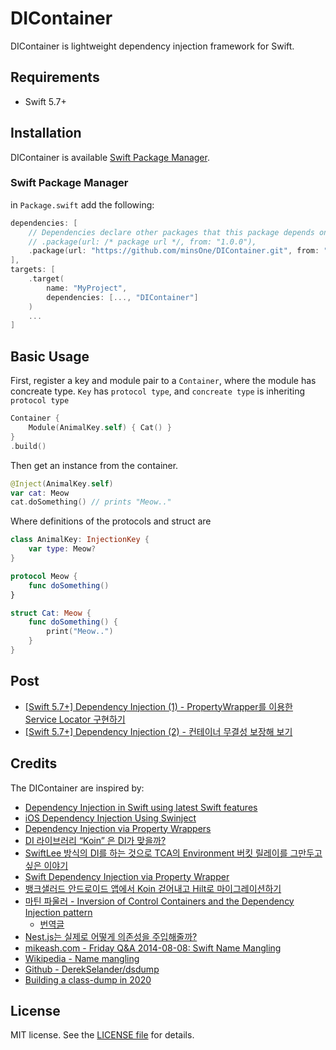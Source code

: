 # DIContainer

DIContainer is lightweight dependency injection framework for Swift.

## Requirements

- Swift 5.7+

## Installation

DIContainer is available [Swift Package Manager](https://swift.org/package-manager/).

### Swift Package Manager

in `Package.swift` add the following:

```swift
dependencies: [
    // Dependencies declare other packages that this package depends on.
    // .package(url: /* package url */, from: "1.0.0"),
    .package(url: "https://github.com/minsOne/DIContainer.git", from: "1.0.0")
],
targets: [
    .target(
        name: "MyProject",
        dependencies: [..., "DIContainer"]
    )
    ...
]
```

## Basic Usage

First, register a key and module pair to a `Container`, where the module has concreate type. `Key` has `protocol type`, and `concreate type` is inheriting `protocol type`

```swift
Container {
    Module(AnimalKey.self) { Cat() }
}
.build()
```

Then get an instance from the container.

```swift
@Inject(AnimalKey.self)
var cat: Meow
cat.doSomething() // prints "Meow.."
```

Where definitions of the protocols and struct are

```swift
class AnimalKey: InjectionKey {
    var type: Meow?
}

protocol Meow {
    func doSomething()
}

struct Cat: Meow {
    func doSomething() {
        print("Meow..")
    }
}
```

## Post

*  [[Swift 5.7+] Dependency Injection (1) - PropertyWrapper를 이용한 Service Locator 구현하기](https://minsone.github.io/ios-dicontainer-1-property-wrapper)
* [[Swift 5.7+] Dependency Injection (2) - 컨테이너 무결성 보장해 보기](https://minsone.github.io/ios-dicontainer-2-property-wrapper)

## Credits

The DIContainer are inspired by:

* [Dependency Injection in Swift using latest Swift features](https://www.avanderlee.com/swift/dependency-injection/)
* [iOS Dependency Injection Using Swinject](https://ali-akhtar.medium.com/ios-dependency-injection-using-swinject-9c4ceff99e41)
* [Dependency Injection via Property Wrappers](https://www.kiloloco.com/articles/004-dependency-injection-via-property-wrappers/)
* [DI 라이브러리 “Koin” 은 DI가 맞을까?](https://dev-kimji1.medium.com/di-%EB%9D%BC%EC%9D%B4%EB%B8%8C%EB%9F%AC%EB%A6%AC-koin-%EC%9D%80-di%EA%B0%80-%EB%A7%9E%EC%9D%84%EA%B9%8C-66f974fead4f)
* [SwiftLee 방식의 DI를 하는 것으로 TCA의 Environment 버킷 릴레이를 그만두고 싶은 이야기](https://zenn.dev/yimajo/articles/e9f72549270873)
* [Swift Dependency Injection via Property Wrapper](https://zamzam.io/swift-dependency-injection-via-property-wrapper/)
* [뱅크샐러드 안드로이드 앱에서 Koin 걷어내고 Hilt로 마이그레이션하기](https://blog.banksalad.com/tech/migrate-from-koin-to-hilt/)
* [마틴 파울러 - Inversion of Control Containers and the Dependency Injection pattern](https://martinfowler.com/articles/injection.html)
  * [번역글](https://edykim.com/ko/post/the-service-locator-is-an-antipattern/)
* [Nest.js는 실제로 어떻게 의존성을 주입해줄까?](https://velog.io/@coalery/nest-injection-how)
* [mikeash.com - Friday Q&A 2014-08-08: Swift Name Mangling](https://mikeash.com/pyblog/friday-qa-2014-08-15-swift-name-mangling.html)
* [Wikipedia - Name mangling](https://en.wikipedia.org/wiki/Name_mangling#Swift)
* [Github - DerekSelander/dsdump](https://github.com/DerekSelander/dsdump)
* [Building a class-dump in 2020](https://derekselander.github.io/dsdump/)


## License

MIT license. See the [LICENSE file](LICENSE) for details.